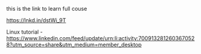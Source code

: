 this is the link to learn full couse 

https://lnkd.in/dstWi_9T


Linux tutorial - https://www.linkedin.com/feed/update/urn:li:activity:7009132812603670528?utm_source=share&utm_medium=member_desktop
